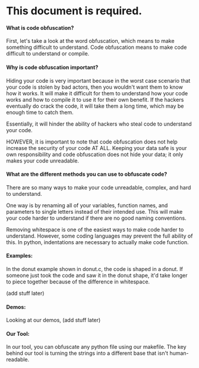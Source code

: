 # This document is required.

#### What is code obfuscation?

First, let's take a look at the word obfuscation, which means to make something difficult to understand. Code obfuscation means to make code difficult to understand or compile. 

#### Why is code obfuscation important?

Hiding your code is very important because in the worst case scenario that your code is stolen by bad actors, then you wouldn't want them to know how it works. It will make it difficult for them to understand how your code works and how to compile it to use it for their own benefit. If the hackers eventually do crack the code, it will take them a long time, which may be enough time to catch them.

Essentially, it will hinder the ability of hackers who steal code to understand your code. 

HOWEVER, it is important to note that code obfuscation does not help increase the security of your code AT ALL. Keeping your data safe is your own responsibility and code obfuscation does not hide your data; it only makes your code unreadable. 

#### What are the different methods you can use to obfuscate code? 

There are so many ways to make your code unreadable, complex, and hard to understand. 

One way is by renaming all of your variables, function names, and parameters to single letters instead of their intended use. This will make your code harder to understand if there are no good naming conventions. 

Removing whitespace is one of the easiest ways to make code harder to understand. However, some coding languages may prevent the full ability of this. In python, indentations are necessary to actually make code function. 

#### Examples:

In the donut example shown in donut.c, the code is shaped in a donut. If someone just took the code and saw it in the donut shape, it'd take longer to piece together because of the difference in whitespace. 

(add stuff later)

#### Demos:

Looking at our demos, (add stuff later) 

#### Our Tool:

In our tool, you can obfuscate any python file using our makefile. The key behind our tool is turning the strings into a different base that isn't human-readable. 
